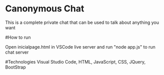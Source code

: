 # Canonymous Chat

This is a complete private chat that can be used to talk about anything you want

#How to run

Open inicialpage.html in VSCode live server and run "node app.js" to run chat server

#Technologies
Visual Studio Code, HTML, JavaScript, CSS, JQuery, BootStrap
